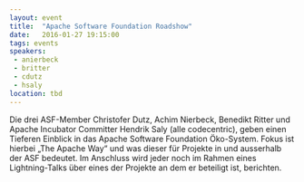 ```yaml
---
layout: event
title:  "Apache Software Foundation Roadshow"
date:   2016-01-27 19:15:00
tags: events
speakers: 
 - anierbeck
 - britter
 - cdutz
 - hsaly
location: tbd
---
```


Die drei ASF-Member Christofer Dutz, Achim Nierbeck, Benedikt Ritter und Apache Incubator Committer Hendrik Saly (alle codecentric), geben einen Tieferen Einblick in das Apache Software Foundation Öko-System. Fokus ist hierbei „The Apache Way“ und was dieser für Projekte in und ausserhalb der ASF bedeutet. Im Anschluss wird jeder noch im Rahmen eines Lightning-Talks über eines der Projekte an dem er beteiligt ist, berichten.
